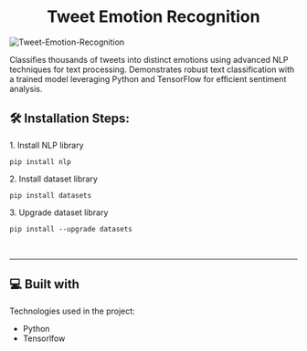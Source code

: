 <h1 align="center" id="title">Tweet Emotion Recognition</h1>

![Tweet-Emotion-Recognition](https://socialify.git.ci/skr006/Tweet-Emotion-Recognition/image?custom_description=A+TensorFlow+project+implementing+a+Recurrent+Neural+Network+%28RNN%29+for+multi-class+emotion+classification.&description=1&font=Rokkitt&language=1&name=1&pattern=Circuit+Board&theme=Auto)


<p id="description">Classifies thousands of tweets into distinct emotions using advanced NLP techniques for text processing. Demonstrates robust text classification with a trained model leveraging Python and TensorFlow for efficient sentiment analysis.</p>

<h2>🛠️ Installation Steps:</h2>

<p>1. Install NLP library</p>

```
pip install nlp
```

<p>2. Install dataset library</p>

```
pip install datasets
```

<p>3. Upgrade dataset library</p>

```
pip install --upgrade datasets
```

 <br>
<hr>
  
<h2>💻 Built with</h2>

Technologies used in the project:

*   Python
*   Tensorlfow
